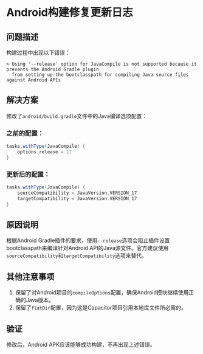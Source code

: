 # Android构建修复更新日志

## 问题描述
构建过程中出现以下错误：
```
> Using '--release' option for JavaCompile is not supported because it prevents the Android Gradle plugin
  from setting up the bootclasspath for compiling Java source files against Android APIs
```

## 解决方案
修改了`android/build.gradle`文件中的Java编译选项配置：

### 之前的配置：
```gradle
tasks.withType(JavaCompile) {
    options.release = 17
}
```

### 更新后的配置：
```gradle
tasks.withType(JavaCompile) {
    sourceCompatibility = JavaVersion.VERSION_17
    targetCompatibility = JavaVersion.VERSION_17
}
```

## 原因说明
根据Android Gradle插件的要求，使用`--release`选项会阻止插件设置bootclasspath来编译针对Android API的Java源文件。官方建议使用`sourceCompatibility`和`targetCompatibility`选项来替代。

## 其他注意事项
1. 保留了对Android项目的`compileOptions`配置，确保Android模块继续使用正确的Java版本。
2. 保留了`flatDir`配置，因为这是Capacitor项目引用本地库文件所必需的。

## 验证
修改后，Android APK应该能够成功构建，不再出现上述错误。